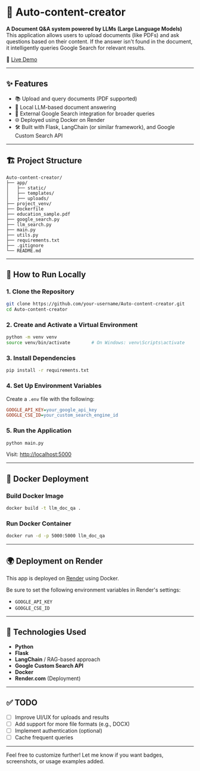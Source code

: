 
# 📄 Auto-content-creator

**A Document Q\&A system powered by LLMs (Large Language Models)**
This application allows users to upload documents (like PDFs) and ask questions based on their content. If the answer isn't found in the document, it intelligently queries Google Search for relevant results.

🔗 [Live Demo](https://llm-question-answer.onrender.com)

---

## ✨ Features

* 📚 Upload and query documents (PDF supported)
* 🤖 Local LLM-based document answering
* 🔎 External Google Search integration for broader queries
* 🌐 Deployed using Docker on Render
* 🛠️ Built with Flask, LangChain (or similar framework), and Google Custom Search API

---

## 🏗️ Project Structure

```
Auto-content-creator/
├── app/
│   ├── static/        
│   ├── templates/     
│   ├── uploads/       
├── project_venv/      
├── Dockerfile         
├── education_sample.pdf 
├── google_search.py   
├── llm_search.py      
├── main.py            
├── utils.py           
├── requirements.txt   
├── .gitignore         
└── README.md  
```

---

## 🚀 How to Run Locally

### 1. Clone the Repository

```bash
git clone https://github.com/your-username/Auto-content-creator.git
cd Auto-content-creator
```

### 2. Create and Activate a Virtual Environment

```bash
python -m venv venv
source venv/bin/activate        # On Windows: venv\Scripts\activate
```

### 3. Install Dependencies

```bash
pip install -r requirements.txt
```

### 4. Set Up Environment Variables

Create a `.env` file with the following:

```ini
GOOGLE_API_KEY=your_google_api_key
GOOGLE_CSE_ID=your_custom_search_engine_id
```

### 5. Run the Application

```bash
python main.py
```

Visit: [http://localhost:5000](http://localhost:5000)

---

## 🐳 Docker Deployment

### Build Docker Image

```bash
docker build -t llm_doc_qa .
```

### Run Docker Container

```bash
docker run -d -p 5000:5000 llm_doc_qa
```

---

## 🌍 Deployment on Render

This app is deployed on [Render](https://render.com) using Docker.

Be sure to set the following environment variables in Render's settings:

* `GOOGLE_API_KEY`
* `GOOGLE_CSE_ID`

---

## 📜 Technologies Used

* **Python**
* **Flask**
* **LangChain** / RAG-based approach
* **Google Custom Search API**
* **Docker**
* **Render.com** (Deployment)

---

## ✅ TODO

* [ ] Improve UI/UX for uploads and results
* [ ] Add support for more file formats (e.g., DOCX)
* [ ] Implement authentication (optional)
* [ ] Cache frequent queries

---

Feel free to customize further! Let me know if you want badges, screenshots, or usage examples added.
